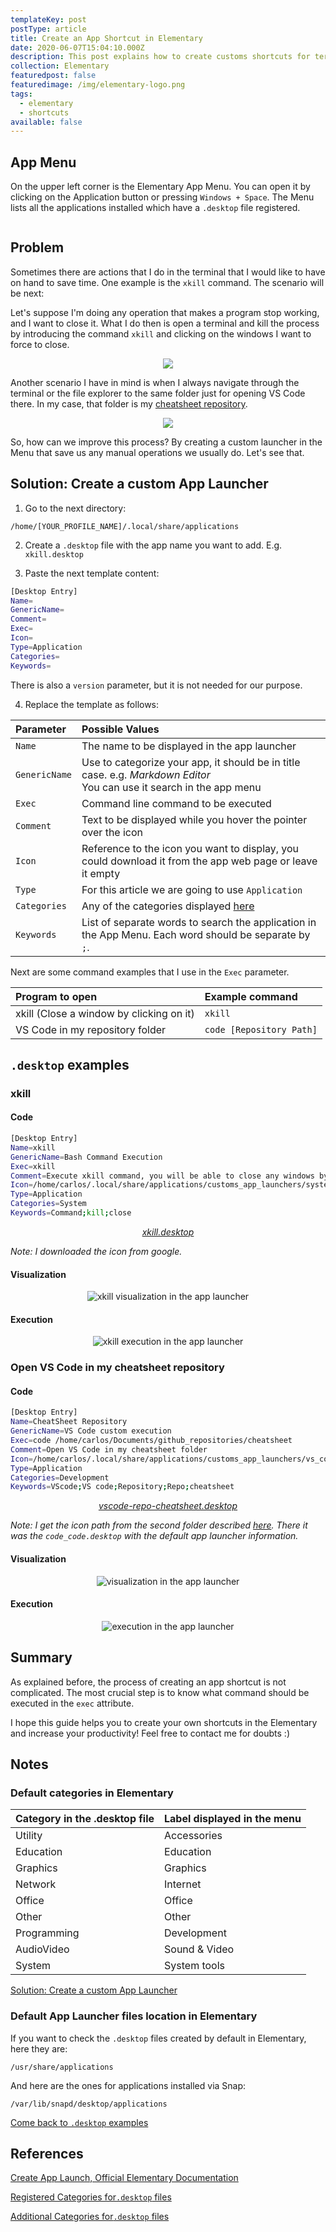 ```yaml
---
templateKey: post
postType: article
title: Create an App Shortcut in Elementary
date: 2020-06-07T15:04:10.000Z
description: This post explains how to create customs shortcuts for terminal commands and local repositories. Do you know the command xkill and how to open a folder in VS Code from terminal ? Check this post!
collection: Elementary
featuredpost: false
featuredimage: /img/elementary-logo.png
tags:
  - elementary
  - shortcuts
available: false
---
```


## App Menu

On the upper left corner is the Elementary App Menu. You can open it by clicking on the Application button or pressing `Windows + Space`. The Menu lists all the applications installed which have a `.desktop` file registered. 

<p align="center">
  <img src="./resources/2020-06-07-create-app-shortcut/app_menu.png" alt="">
</p>

## Problem

Sometimes there are actions that I do in the terminal that I would like to have on hand to save time. One example is the `xkill` command. The scenario will be next:

Let's suppose I'm doing any operation that makes a program stop working, and I want to close it. What I do then is open a terminal and kill the process by introducing the command `xkill` and clicking on the windows I want to force to close.

<p align="center">
  <img  src="./resources/2020-06-07-create-app-shortcut/manual_xkill_app_execution.gif">
</p>

Another scenario I have in mind is when I always navigate through the terminal or the file explorer to the same folder just for opening VS Code there. In my case, that folder is my [cheatsheet repository](https://github.com/cangulo/cheatsheet).

<p align="center">
  <img  src="./resources/2020-06-07-create-app-shortcut/manual_vscode_repo_execution.gif">
</p>

So, how can we improve this process? By creating a custom launcher in the Menu that save us any manual operations we usually do. Let's see that.

## Solution: Create a custom App Launcher

1. Go to the next directory:

`/home/[YOUR_PROFILE_NAME]/.local/share/applications` 

2. Create a `.desktop` file with the app name you want to add. E.g. `xkill.desktop`

3. Paste the next template content:

```bash
[Desktop Entry]
Name=
GenericName=
Comment=
Exec=
Icon=
Type=Application
Categories=
Keywords=
```

There is also a `version` parameter, but it is not needed for our purpose.

4. Replace the template as follows:

| Parameter     | Possible Values                                                                                                         |
| :------------ | :---------------------------------------------------------------------------------------------------------------------- |
| `Name`        | The name to be displayed in the app launcher                                                                            |
| `GenericName` | Use to categorize your app, it should be in title case. e.g. *Markdown Editor*<br>You can use it search in the app menu |
| `Exec`        | Command line command to be executed                                                                                     |
| `Comment`     | Text to be displayed while you hover the pointer over the icon                                                          |
| `Icon`        | Reference to the icon you want to display, you could download it from the app web page or leave it empty                |
| `Type`        | For this article we are going to use `Application`                                                                      |
| `Categories`  | Any of the categories displayed [here](#default-categories-in-elementary)                                               |
| `Keywords`    | List of separate words to search the application in the App Menu. Each word should be separate by `;`.                  |

Next are some command examples that I use in the `Exec` parameter.

| Program to open                          | Example command          |
| :--------------------------------------- | :----------------------- |
| xkill (Close a window by clicking on it) | `xkill`                  |
| VS Code in my repository folder          | `code [Repository Path]` |

## `.desktop` examples

### xkill

#### Code

<!-- CODE_START ./resources/2020-06-07-create-app-shortcut/desktop_files/xkill.desktop  bash -->
```bash
[Desktop Entry]
Name=xkill
GenericName=Bash Command Execution
Exec=xkill
Comment=Execute xkill command, you will be able to close any windows by clicking on it
Icon=/home/carlos/.local/share/applications/customs_app_launchers/system/resources/xkill-icon.svg
Type=Application
Categories=System
Keywords=Command;kill;close
```
<!-- CODE_END -->

<p align="center">
  <a href="./resources/2020-06-07-create-app-shortcut/desktop_files/xkill.desktop"><i>xkill.desktop</i></a>
</p>

*Note: I downloaded the icon from google.*

#### Visualization

<p align="center">
  <img src="./resources/2020-06-07-create-app-shortcut/xkill_app_visualization.png" alt="xkill visualization in the app launcher">
</p>

#### Execution

<p align="center">
  <img src="./resources/2020-06-07-create-app-shortcut/xkill_app_execution.gif" alt="xkill execution in the app launcher">
</p>

### Open VS Code in my cheatsheet repository

#### Code

<!-- CODE_START ./resources/2020-06-07-create-app-shortcut/desktop_files/vscode-repo-cheatsheet.desktop  bash -->
```bash
[Desktop Entry]
Name=CheatSheet Repository
GenericName=VS Code custom execution
Exec=code /home/carlos/Documents/github_repositories/cheatsheet
Comment=Open VS Code in my cheatsheet folder
Icon=/home/carlos/.local/share/applications/customs_app_launchers/vs_code_repositories/com.visualstudio.code.png
Type=Application
Categories=Development
Keywords=VScode;VS code;Repository;Repo;cheatsheet
```
<!-- CODE_END -->

<p align="center">
  <a href="./resources/2020-06-07-create-app-shortcut/desktop_files/vscode-repo-cheatsheet.desktop"><i>vscode-repo-cheatsheet.desktop</i></a>
</p>

*Note: I get the icon path from the second folder described [here](#default-app-launcher-files-location-in-elementary). There it was the `code_code.desktop` with the default app launcher information.*

#### Visualization

<p align="center">
  <img src="./resources/2020-06-07-create-app-shortcut/vscode_repo_visualization.png" alt="visualization in the app launcher">
</p>

#### Execution

<p align="center">
  <img src="./resources/2020-06-07-create-app-shortcut/vscode_repo_execution.gif" alt="execution in the app launcher">
</p>

## Summary

As explained before, the process of creating an app shortcut is not complicated. The most crucial step is to know what command should be executed in the `exec` attribute. 

I hope this guide helps you to create your own shortcuts in the Elementary and increase your productivity! Feel free to contact me for doubts :)

## Notes

### Default categories in Elementary

| Category in the .desktop file | Label displayed in the menu |
| :---------------------------- | :-------------------------- |
| Utility                       | Accessories                 |
| Education                     | Education                   |
| Graphics                      | Graphics                    |
| Network                       | Internet                    |
| Office                        | Office                      |
| Other                         | Other                       |
| Programming                   | Development                 |
| AudioVideo                    | Sound & Video               |
| System                        | System tools                |

[Solution: Create a custom App Launcher](#solution-create-a-custom-app-launcher)

### Default App Launcher files location in Elementary

If you want to check the `.desktop` files created by default in Elementary, here they are:

`/usr/share/applications`

And here are the ones for applications installed via Snap:

`/var/lib/snapd/desktop/applications`

[Come back to `.desktop` examples](#desktop-examples)

## References

[Create App Launch, Official Elementary Documentation](https://elementary.io/es/docs/human-interface-guidelines#app-launchers)

[Registered Categories for`.desktop` files](https://specifications.freedesktop.org/menu-spec/latest/apa.html)

[Additional Categories for`.desktop` files](https://specifications.freedesktop.org/menu-spec/latest/apas02.html)